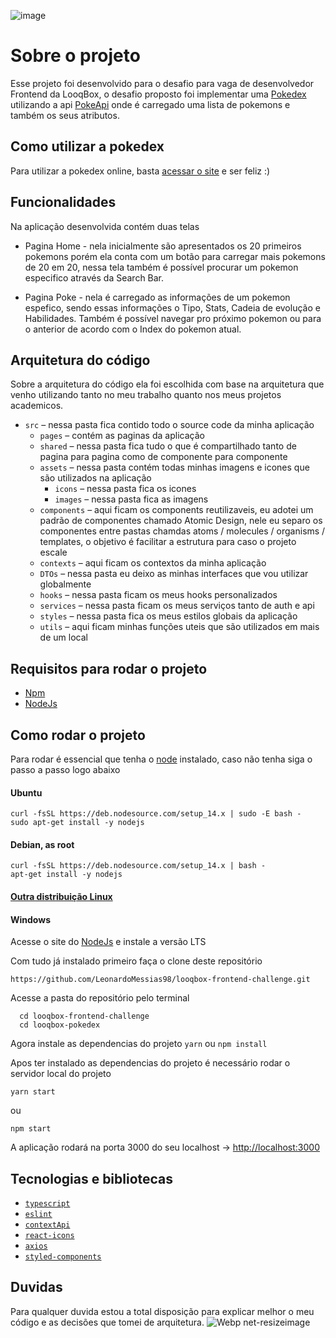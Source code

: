 ![image](https://user-images.githubusercontent.com/55189046/118431359-8a8c1b00-b6ac-11eb-9af9-61a21c5dfc03.png)

# Sobre o projeto

Esse projeto foi desenvolvido para o desafio para vaga de desenvolvedor Frontend da LooqBox, o desafio proposto foi implementar uma <a href="https://pt.wikipedia.org/wiki/Lista_de_Pok%C3%A9mon">Pokedex</a> utilizando a api <a href="https://pokeapi.co/">PokeApi</a> onde é carregado uma lista de pokemons e também os seus atributos.

## Como utilizar a pokedex

Para utilizar a pokedex online, basta [acessar o site](https://pokedex-online.vercel.app/) e ser feliz :)

## Funcionalidades

Na aplicação desenvolvida contém duas telas
 * Pagina Home - nela inicialmente são apresentados os 20 primeiros pokemons porém ela conta com um botão para carregar mais pokemons de 20 em 20, nessa tela também é possível procurar um pokemon especifico através da Search Bar.

 * Pagina Poke - nela é carregado as informações de um pokemon espefico, sendo essas informações o Tipo, Stats, Cadeia de evolução e Habilidades. Também é possível navegar pro próximo pokemon ou para o anterior de acordo com o Index do pokemon atual.

## Arquitetura do código

Sobre a arquitetura do código ela foi escolhida com base na arquitetura que venho utilizando tanto no meu trabalho quanto nos meus projetos academicos.
  * `src` – nessa pasta fica contido todo o source code da minha aplicação
    *  `pages` – contém as paginas da aplicação
    *  `shared` – nessa pasta fica tudo o que é compartilhado tanto de pagina para pagina como de componente para componente
	* `assets` – nessa pasta contém todas minhas imagens e icones que são utilizados na aplicação
	  * `icons` – nessa pasta fica os icones
	  * `images` – nessa pasta fica as imagens
	* `components` – aqui ficam os components reutilizaveis, eu adotei um padrão de componentes chamado Atomic Design, nele eu separo os componentes entre pastas chamdas atoms / molecules / organisms / templates, o objetivo é facilitar a estrutura para caso o projeto escale
	* `contexts` – aqui ficam os contextos da minha aplicação
	* `DTOs` – nessa pasta eu deixo as minhas interfaces que vou utilizar globalmente
	* `hooks` – nessa pasta ficam os meus hooks personalizados
	* `services` – nessa pasta ficam os meus serviços tanto de auth e api
	* `styles` – nessa pasta fica os meus estilos globais da aplicação
	* `utils` – aqui ficam minhas funções uteis que são utilizados em mais de um local


## Requisitos para rodar o projeto
- [Npm](https://www.npmjs.com/)
- [NodeJs](https://nodejs.org/en/)

## Como rodar o projeto

Para rodar é essencial que tenha o [node](https://nodejs.org/en/) instalado, caso não tenha siga o passo a passo logo abaixo

#### Ubuntu 
```
curl -fsSL https://deb.nodesource.com/setup_14.x | sudo -E bash -
sudo apt-get install -y nodejs
```

#### Debian, as root
```
curl -fsSL https://deb.nodesource.com/setup_14.x | bash -
apt-get install -y nodejs
```

#### [Outra distribuição Linux](https://nodejs.org/en/download/package-manager/)

#### Windows
Acesse o site do [NodeJs](https://nodejs.org/en/) e instale a versão LTS

Com tudo já instalado primeiro faça o clone deste repositório
```
https://github.com/LeonardoMessias98/looqbox-frontend-challenge.git
```

Acesse a pasta do repositório pelo terminal
```
  cd looqbox-frontend-challenge
  cd looqbox-pokedex
```

Agora instale as dependencias do projeto
```yarn``` ou ```npm install```

Apos ter instalado as dependencias do projeto é necessário rodar o servidor local do projeto
```
yarn start
```
ou
```
npm start
```

A aplicação rodará na porta 3000 do seu localhost -> [http://localhost:3000](http://localhost:3000/)

## Tecnologias e bibliotecas
* [`typescript`](https://www.typescriptlang.org/)
* [`eslint`](https://eslint.org/)
* [`contextApi`](https://pt-br.reactjs.org/docs/context.html)
* [`react-icons`](https://react-icons.github.io/react-icons/)
* [`axios`](https://github.com/axios/axios)
* [`styled-components`](https://styled-components.com/)

## Duvidas
  Para qualquer duvida estou a total disposição para explicar melhor o meu código e as decisões que tomei de arquitetura. ![Webp net-resizeimage](https://user-images.githubusercontent.com/55189046/118434090-d2ae3c00-b6b2-11eb-8d61-276863c2cd27.png)

